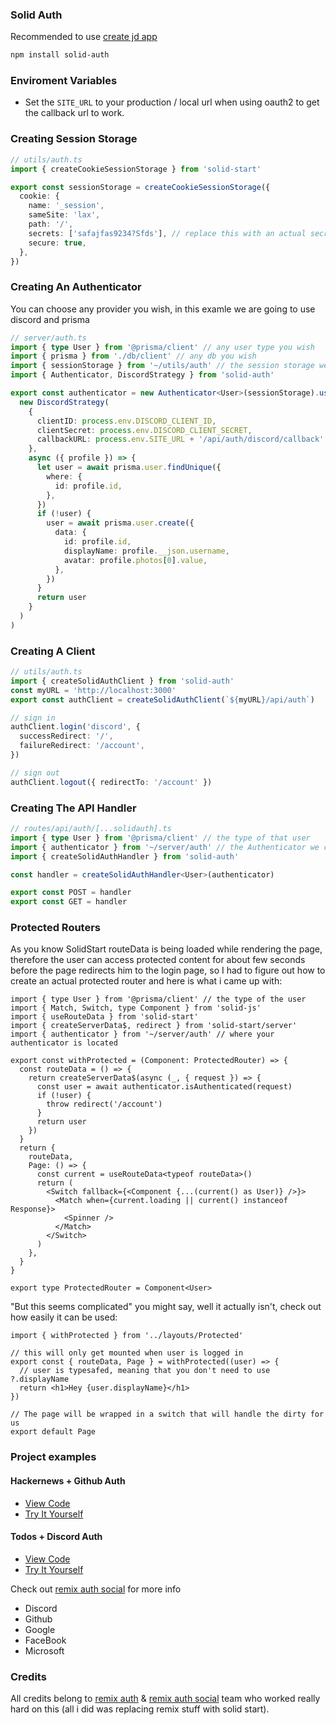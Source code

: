 ### Solid Auth

Recommended to use [create jd app](https://github.com/OrJDev/create-jd-app)

```bash
npm install solid-auth
```

### Enviroment Variables

- Set the `SITE_URL` to your production / local url when using oauth2 to get the callback url to work.

### Creating Session Storage

```ts
// utils/auth.ts
import { createCookieSessionStorage } from 'solid-start'

export const sessionStorage = createCookieSessionStorage({
  cookie: {
    name: '_session',
    sameSite: 'lax',
    path: '/',
    secrets: ['safajfas9234?Sfds'], // replace this with an actual secret
    secure: true,
  },
})
```

### Creating An Authenticator

You can choose any provider you wish, in this examle we are going to use discord and prisma

```ts
// server/auth.ts
import { type User } from '@prisma/client' // any user type you wish
import { prisma } from './db/client' // any db you wish
import { sessionStorage } from '~/utils/auth' // the session storage we created before
import { Authenticator, DiscordStrategy } from 'solid-auth'

export const authenticator = new Authenticator<User>(sessionStorage).use(
  new DiscordStrategy(
    {
      clientID: process.env.DISCORD_CLIENT_ID,
      clientSecret: process.env.DISCORD_CLIENT_SECRET,
      callbackURL: process.env.SITE_URL + '/api/auth/discord/callback', // the variable we created above
    },
    async ({ profile }) => {
      let user = await prisma.user.findUnique({
        where: {
          id: profile.id,
        },
      })
      if (!user) {
        user = await prisma.user.create({
          data: {
            id: profile.id,
            displayName: profile.__json.username,
            avatar: profile.photos[0].value,
          },
        })
      }
      return user
    }
  )
)
```

### Creating A Client

```ts
// utils/auth.ts
import { createSolidAuthClient } from 'solid-auth'
const myURL = 'http://localhost:3000'
export const authClient = createSolidAuthClient(`${myURL}/api/auth`)

// sign in
authClient.login('discord', {
  successRedirect: '/',
  failureRedirect: '/account',
})

// sign out
authClient.logout({ redirectTo: '/account' })
```

### Creating The API Handler

```ts
// routes/api/auth/[...solidauth].ts
import { type User } from '@prisma/client' // the type of that user
import { authenticator } from '~/server/auth' // the Authenticator we created before
import { createSolidAuthHandler } from 'solid-auth'

const handler = createSolidAuthHandler<User>(authenticator)

export const POST = handler
export const GET = handler
```

### Protected Routers

As you know SolidStart routeData is being loaded while rendering the page, therefore the user can access protected content for about few seconds before the page redirects him to the login page, so I had to figure out how to create an actual protected router and here is what i came up with:

```tsx
import { type User } from '@prisma/client' // the type of the user
import { Match, Switch, type Component } from 'solid-js'
import { useRouteData } from 'solid-start'
import { createServerData$, redirect } from 'solid-start/server'
import { authenticator } from '~/server/auth' // where your authenticator is located

export const withProtected = (Component: ProtectedRouter) => {
  const routeData = () => {
    return createServerData$(async (_, { request }) => {
      const user = await authenticator.isAuthenticated(request)
      if (!user) {
        throw redirect('/account')
      }
      return user
    })
  }
  return {
    routeData,
    Page: () => {
      const current = useRouteData<typeof routeData>()
      return (
        <Switch fallback={<Component {...(current() as User)} />}>
          <Match when={current.loading || current() instanceof Response}>
            <Spinner />
          </Match>
        </Switch>
      )
    },
  }
}

export type ProtectedRouter = Component<User>
```

"But this seems complicated" you might say, well it actually isn't, check out how easily it can be used:

```tsx
import { withProtected } from '../layouts/Protected'

// this will only get mounted when user is logged in
export const { routeData, Page } = withProtected((user) => {
  // user is typesafed, meaning that you don't need to use ?.displayName
  return <h1>Hey {user.displayName}</h1>
})

// The page will be wrapped in a switch that will handle the dirty for us
export default Page
```

### Project examples

#### Hackernews + Github Auth

- [View Code](https://github.com/nexxeln/hackernews)
- [Try It Yourself](https://hn.nxl.sh/)

#### Todos + Discord Auth

- [View Code](https://github.com/OrJDev/jd-todos)
- [Try It Yourself](https://jd-todos.vercel.app/)

Check out [remix auth social](https://github.com/TheRealFlyingCoder/remix-auth-socials) for more info

- Discord
- Github
- Google
- FaceBook
- Microsoft

### Credits

All credits belong to [remix auth](https://github.com/sergiodxa/remix-auth) & [remix auth social](https://github.com/TheRealFlyingCoder/remix-auth-socials) team who worked really hard on this (all i did was replacing remix stuff with solid start).
